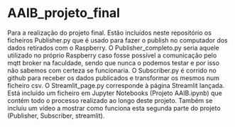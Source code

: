 # AAIB_projeto_final

Para a realização do projeto final.
Estão incluídos neste repositório os ficheiros Publisher.py que é usado para fazer o publish no computador dos dados retirados com o Raspberry. O Publisher_completo.py seria aquele utilizado no próprio Raspberry caso fosse possível a comunicação pelo mqtt broker na faculdade, sendo que nunca o podemos testar e por isso não sabemos com certeza se funcionaria. 
O Subscriber.py é corrido no github para receber os dados publicados e transformar os mesmos num ficheiro csv.
O Streamlit_page.py corresponde à página Streamlit lançada.
Está incluído um ficheiro em Jupyter Notebooks (Projeto AAIB.ipynb) que contém todo o processo realizado ao longo deste projeto.
Também se incluiu um vídeo a mostrar como funciona esta segunda parte do projeto (Publisher, Subscriber, streamlit).
